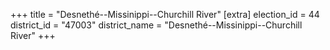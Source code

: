 +++
title = "Desnethé--Missinippi--Churchill River"
[extra]
election_id = 44
district_id = "47003"
district_name = "Desnethé--Missinippi--Churchill River"
+++
